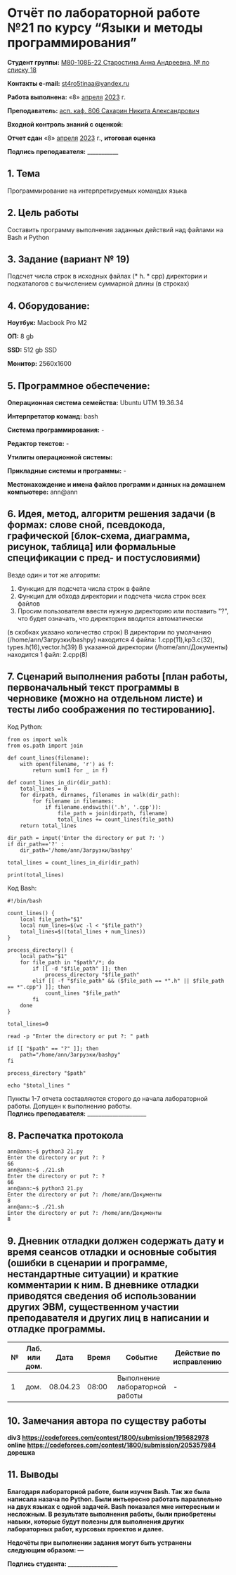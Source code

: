 # Отчёт по лабораторной работе №21 по курсу “Языки и методы программирования”

<b>Студент группы:</b> <ins>М80-108Б-22 Старостина Анна Андреевна, № по списку 18</ins>

<b>Контакты e-mail:</b> <ins>st4ro5tinaa@yandex.ru</ins>

<b>Работа выполнена:</b> «8» <ins>апреля</ins> <ins>2023</ins> г.

<b>Преподаватель:</b> <ins>асп. каф. 806 Сахарин Никита Александрович</ins>

<b>Входной контроль знаний с оценкой:</b> <ins> </ins>

<b>Отчет сдан</b> «8» <ins>апреля</ins> <ins>2023</ins> г., <b>итоговая оценка</b> <ins> </ins>

<b>Подпись преподавателя:</b> ___________


## 1. Тема
Программирование на интерпретируемых командах языка
## 2. Цель работы
Составить программу выполнения заданных действий над файлами на Bash и Python
## 3. Задание (вариант № 19)
Подсчет числа строк в исходных файлах (* h. * срр) директории и подкаталогов с вычислением суммарной длины (в строках)
## 4. Оборудование:
<b>Ноутбук:</b> Macbook Pro M2

<b>ОП:</b> 8 gb

<b>SSD:</b> 512 gb SSD

<b>Монитор:</b> 2560x1600

## 5. Программное обеспечение:
<b>Операционная система семейства:</b> Ubuntu UTM 19.36.34

<b>Интерпретатор команд:</b> bash

<b>Система программирования:</b> -

<b>Редактор текстов:</b> -

<b>Утилиты операционной системы:</b> 

<b>Прикладные системы и программы:</b> -

<b>Местонахождение и имена файлов программ и данных на домашнем компьютере:</b> ann@ann

## 6. Идея, метод, алгоритм решения задачи (в формах: слове сной, псевдокода, графической [блок-схема, диаграмма, рисунок, таблица] или формальные спецификации с пред- и постусловиями)

Везде один и тот же алгоритм:

1. Функция для подсчета числа строк в файле
2. Функция для обхода директории и подсчета числа строк всех файлов
3. Просим пользователя ввести нужную директорию или поставить "?", что будет означать, что директория вводится автоматически

(в скобках указано количество строк)
В директории по умолчанию (/home/ann/Загрузки/bashpy) находится 4 файла: 1.cpp(11),kp3.c(32), types.h(16),vector.h(39)
В указанной директории (/home/ann/Документы) находится 1 файл: 2.cpp(8)
## 7. Сценарий выполнения работы [план работы, первоначальный текст программы в черновике (можно на отдельном листе) и тесты либо соображения по тестированию].
Код Python:
```
from os import walk 
from os.path import join 

def count_lines(filename): 
    with open(filename, 'r') as f:
        return sum(1 for _ in f)
        
def count_lines_in_dir(dir_path): 
    total_lines = 0 
    for dirpath, dirnames, filenames in walk(dir_path):
        for filename in filenames:
            if filename.endswith(('.h', '.cpp')):
                file_path = join(dirpath, filename)
                total_lines += count_lines(file_path)
    return total_lines
 
dir_path = input('Enter the directory or put ?: ') 
if dir_path=='?' :
    dir_path='/home/ann/Загрузки/bashpy'

total_lines = count_lines_in_dir(dir_path)

print(total_lines)
```
Код Bash:
```
#!/bin/bash

count_lines() {
    local file_path="$1"
    local num_lines=$(wc -l < "$file_path")
    total_lines=$((total_lines + num_lines))
}

process_directory() {
    local path="$1"
    for file_path in "$path"/*; do
        if [[ -d "$file_path" ]]; then
            process_directory "$file_path"
        elif [[ -f "$file_path" && ($file_path == *".h" || $file_path == *".cpp") ]]; then
            count_lines "$file_path"
        fi
    done
}

total_lines=0

read -p "Enter the directory or put ?: " path

if [[ "$path" == "?" ]]; then
    path="/home/ann/Загрузки/bashpy"
fi

process_directory "$path"

echo "$total_lines "
```

Пункты 1-7 отчета составляются сторого до начала лабораторной работы.
Допущен к выполнению работы.  
<b>Подпись преподавателя:</b> _____________________

## 8. Распечатка протокола 


```
ann@ann:~$ python3 21.py
Enter the directory or put ?: ?
66
ann@ann:~$ ./21.sh
Enter the directory or put ?: ?
66
ann@ann:~$ python3 21.py
Enter the directory or put ?: /home/ann/Документы
8
ann@ann:~$ ./21.sh
Enter the directory or put ?: /home/ann/Документы
8
```

## 9. Дневник отладки должен содержать дату и время сеансов отладки и основные события (ошибки в сценарии и программе, нестандартные ситуации) и краткие комментарии к ним. В дневнике отладки приводятся сведения об использовании других ЭВМ, существенном участии преподавателя и других лиц в написании и отладке программы.

| № |  Лаб. или дом. | Дата | Время | Событие | Действие по исправлению | Примечание |
| ------ | ------ | ------ | ------ | ------ | ------ | ------ |
| 1 | дом. | 08.04.23 | 08:00 | Выполнение лабораторной работы | - | - |

## 10. Замечания автора по существу работы 

<b>div3
<b>https://codeforces.com/contest/1800/submission/195682978   online
<b>https://codeforces.com/contest/1800/submission/205357984   дорешка

## 11. Выводы

Благодаря лабораторной работе, были изучен Bash. Так же была написала назача по Python. Были интьересно работать параллельно на двух языках с одной задачей. Bash показался мне интересным и несложным. В результате выполнения работы, были приобретены навыки, которые будут полезны для выполнения других лабораторных работ, курсовых проектов и далее.

Недочёты при выполнении задания могут быть устранены следующим образом: —

<b>Подпись студента:</b> _________________


